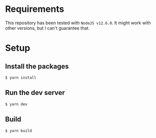 # Requirements

This repository has been tested with `NodeJS v12.6.0`.
It might work with other versions, but I can't guarantee that.

# Setup

## Install the packages

```shell
$ yarn install
```

## Run the dev server

```shell
$ yarn dev
```

## Build

```shell
$ yarn build
```
